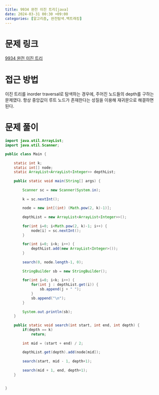 ```yaml
---
title: 9934 완전 이진 트리[java]
date: 2024-03-31 00:30 +09:00
categories: [알고리즘, 완전탐색.백트래킹]
---
```

# 문제 링크
[9934 완전 이진 트리](https://www.acmicpc.net/problem/9934)

# 접근 방법
이진 트리를 inorder traversal로 탐색하는 경우에, 주어진 노드들의 depth를 구하는 문제였다. 항상 중앙값이 루트 노드가 존재한다는 성질을 이용해 재귀문으로 해결하면 된다.

# 문제 풀이
```java
import java.util.ArrayList;
import java.util.Scanner;

public class Main {
	
	static int k;
	static int[] node;
	static ArrayList<ArrayList<Integer>> depthList;
	
	public static void main(String[] args) {
		
		Scanner sc = new Scanner(System.in);
		
		k = sc.nextInt();
		
		node = new int[(int) (Math.pow(2, k)-1)];
		
		depthList = new ArrayList<ArrayList<Integer>>();
		
		for(int i=0; i<Math.pow(2, k)-1; i++) {
			node[i] = sc.nextInt();
		}
		
		for(int i=0; i<k; i++) {
			depthList.add(new ArrayList<Integer>());
		}
		
		search(0, node.length-1, 0);
		
		StringBuilder sb = new StringBuilder();
		
		for(int i=0; i<k; i++) {
			for(int j : depthList.get(i)) {
				sb.append(j + " ");
			}
			sb.append("\n");
		}
		
		System.out.println(sb);
	}
	
	public static void search(int start, int end, int depth) {
		if(depth == k)
			return;
		
		int mid = (start + end) / 2;
		
		depthList.get(depth).add(node[mid]);
		
		search(start, mid - 1, depth+1);
		
		search(mid + 1, end, depth+1);
	}
	
	
}

```
